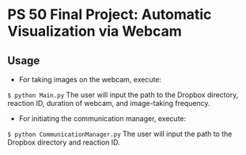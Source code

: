 # PS 50 Final Project: Automatic Visualization via Webcam

## Usage

- For taking images on the webcam, execute:

`$ python Main.py`
The user will input the path to the Dropbox directory, reaction ID, duration of webcam, and image-taking frequency. 

- For initiating the communication manager, execute:

`$ python CommunicationManager.py`
The user will input the path to the Dropbox directory and reaction ID.
